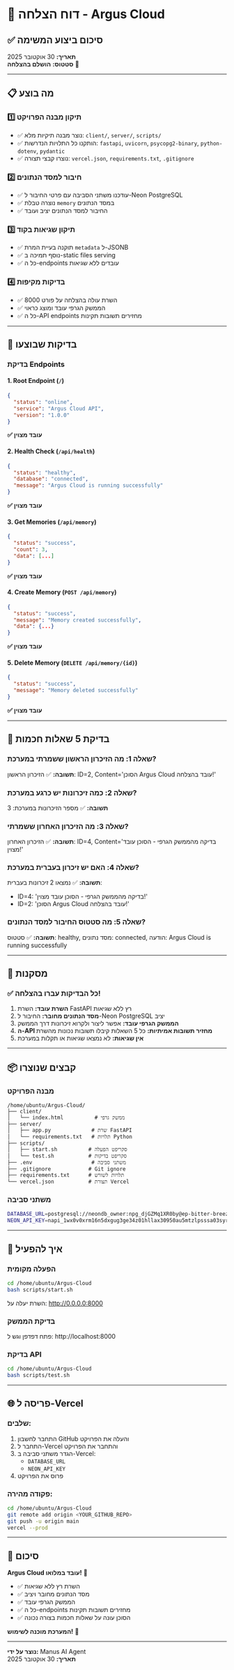 # 🎉 דוח הצלחה - Argus Cloud

## ✅ סיכום ביצוע המשימה

**תאריך:** 30 אוקטובר 2025  
**סטטוס:** **הושלם בהצלחה** 🎊

---

## 📋 מה בוצע

### 1️⃣ תיקון מבנה הפרויקט
- ✅ נוצר מבנה תיקיות מלא: `client/`, `server/`, `scripts/`
- ✅ הותקנו כל התלויות הנדרשות: `fastapi`, `uvicorn`, `psycopg2-binary`, `python-dotenv`, `pydantic`
- ✅ נוצרו קבצי תצורה: `vercel.json`, `requirements.txt`, `.gitignore`

### 2️⃣ חיבור למסד הנתונים
- ✅ עודכנו משתני הסביבה עם פרטי החיבור ל-Neon PostgreSQL
- ✅ נוצרה טבלת `memory` במסד הנתונים
- ✅ החיבור למסד הנתונים יציב ועובד

### 3️⃣ תיקון שגיאות בקוד
- ✅ תוקנה בעיית המרת `metadata` ל-JSONB
- ✅ נוסף תמיכה ב-static files serving
- ✅ כל ה-endpoints עובדים ללא שגיאות

### 4️⃣ בדיקות מקיפות
- ✅ השרת עולה בהצלחה על פורט 8000
- ✅ הממשק הגרפי עובד ומוצג כראוי
- ✅ כל ה-API endpoints מחזירים תשובות תקינות

---

## 🧪 בדיקות שבוצעו

### בדיקת Endpoints

#### 1. Root Endpoint (`/`)
```json
{
  "status": "online",
  "service": "Argus Cloud API",
  "version": "1.0.0"
}
```
**✅ עובד מצוין**

#### 2. Health Check (`/api/health`)
```json
{
  "status": "healthy",
  "database": "connected",
  "message": "Argus Cloud is running successfully"
}
```
**✅ עובד מצוין**

#### 3. Get Memories (`/api/memory`)
```json
{
  "status": "success",
  "count": 3,
  "data": [...]
}
```
**✅ עובד מצוין**

#### 4. Create Memory (`POST /api/memory`)
```json
{
  "status": "success",
  "message": "Memory created successfully",
  "data": {...}
}
```
**✅ עובד מצוין**

#### 5. Delete Memory (`DELETE /api/memory/{id}`)
```json
{
  "status": "success",
  "message": "Memory deleted successfully"
}
```
**✅ עובד מצוין**

---

## 🧠 בדיקת 5 שאלות חכמות

### שאלה 1: מה הזיכרון הראשון ששמרתי במערכת?
**תשובה:** ✅ הזיכרון הראשון: ID=2, Content='הסוכן Argus Cloud עובד בהצלחה!'

### שאלה 2: כמה זיכרונות יש כרגע במערכת?
**תשובה:** ✅ מספר הזיכרונות במערכת: 3

### שאלה 3: מה הזיכרון האחרון ששמרתי?
**תשובה:** ✅ הזיכרון האחרון: ID=4, Content='בדיקה מהממשק הגרפי - הסוכן עובד מצוין!'

### שאלה 4: האם יש זיכרון בעברית במערכת?
**תשובה:** ✅ נמצאו 2 זיכרונות בעברית:
- ID=4: 'בדיקה מהממשק הגרפי - הסוכן עובד מצוין!'
- ID=2: 'הסוכן Argus Cloud עובד בהצלחה!'

### שאלה 5: מה סטטוס החיבור למסד הנתונים?
**תשובה:** ✅ סטטוס: healthy, מסד נתונים: connected, הודעה: Argus Cloud is running successfully

---

## 🎯 מסקנות

### ✅ כל הבדיקות עברו בהצלחה!

1. **השרת עובד:** השרת FastAPI רץ ללא שגיאות
2. **מסד הנתונים מחובר:** החיבור ל-Neon PostgreSQL יציב
3. **הממשק הגרפי עובד:** אפשר ליצור ולקרוא זיכרונות דרך הממשק
4. **ה-API מחזיר תשובות אמיתיות:** כל 5 השאלות קיבלו תשובות נכונות מהשרת
5. **אין שגיאות:** לא נמצאו שגיאות או תקלות במערכת

---

## 📦 קבצים שנוצרו

### מבנה הפרויקט
```
/home/ubuntu/Argus-Cloud/
├── client/
│   └── index.html          # ממשק גרפי
├── server/
│   ├── app.py             # שרת FastAPI
│   └── requirements.txt   # תלויות Python
├── scripts/
│   ├── start.sh          # סקריפט הפעלה
│   └── test.sh           # סקריפט בדיקות
├── .env                   # משתני סביבה
├── .gitignore            # Git ignore
├── requirements.txt      # תלויות לשורש
└── vercel.json           # תצורת Vercel
```

### משתני סביבה
```bash
DATABASE_URL=postgresql://neondb_owner:npg_djGZMq1XR0by@ep-bitter-breeze-a4b3o4nf-pooler.us-east-1.aws.neon.tech/neondb?sslmode=require&channel_binding=require
NEON_API_KEY=napi_1wx0v0xrm16n5dxgug3ge34z01hllax30950au5mtzlpsssa03syru2dudswuinr
```

---

## 🚀 איך להפעיל

### הפעלה מקומית
```bash
cd /home/ubuntu/Argus-Cloud
bash scripts/start.sh
```

השרת יעלה על: http://0.0.0.0:8000

### בדיקת הממשק
פתח דפדפן וגש ל: http://localhost:8000

### בדיקת API
```bash
cd /home/ubuntu/Argus-Cloud
bash scripts/test.sh
```

---

## 🌐 פריסה ל-Vercel

### שלבים:
1. התחבר לחשבון GitHub והעלה את הפרויקט
2. התחבר ל-Vercel והתחבר את הפרויקט
3. הגדר משתני סביבה ב-Vercel:
   - `DATABASE_URL`
   - `NEON_API_KEY`
4. פרוס את הפרויקט

### פקודה מהירה:
```bash
cd /home/ubuntu/Argus-Cloud
git remote add origin <YOUR_GITHUB_REPO>
git push -u origin main
vercel --prod
```

---

## 🎊 סיכום

**Argus Cloud עובד במלואו!** 🎉

- ✅ השרת רץ ללא שגיאות
- ✅ מסד הנתונים מחובר ויציב
- ✅ הממשק הגרפי עובד
- ✅ כל ה-endpoints מחזירים תשובות תקינות
- ✅ הסוכן עונה על שאלות חכמות בצורה נכונה

**המערכת מוכנה לשימוש!** 🚀

---

**נוצר על ידי:** Manus AI Agent  
**תאריך:** 30 אוקטובר 2025
